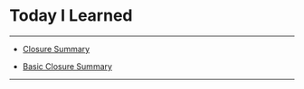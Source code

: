 # Today I Learned

---

- [Closure Summary](https://vincentgeranium.github.io/ios,/swift/2020/04/02/basicSyntax-1.html)

- [Basic Closure Summary](https://vincentgeranium.github.io/ios,/swift/2020/04/02/basicSyntax-2.html)

---
